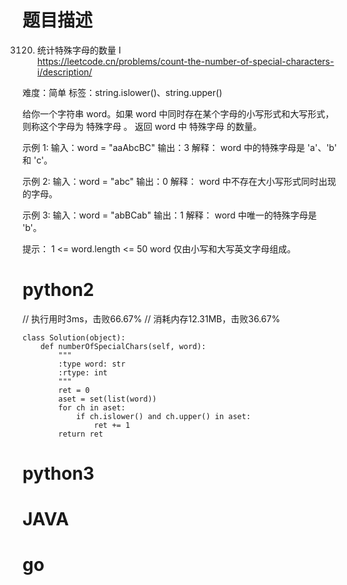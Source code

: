 # 题目描述

3120. 统计特殊字母的数量 I  
https://leetcode.cn/problems/count-the-number-of-special-characters-i/description/  

难度：简单
标签：string.islower()、string.upper()

给你一个字符串 word。如果 word 中同时存在某个字母的小写形式和大写形式，则称这个字母为 特殊字母 。
返回 word 中 特殊字母 的数量。

示例 1:
输入：word = "aaAbcBC"
输出：3
解释：
word 中的特殊字母是 'a'、'b' 和 'c'。

示例 2:
输入：word = "abc"
输出：0
解释：
word 中不存在大小写形式同时出现的字母。

示例 3:
输入：word = "abBCab"
输出：1
解释：
word 中唯一的特殊字母是 'b'。

提示：
1 <= word.length <= 50
word 仅由小写和大写英文字母组成。

# python2

// 执行用时3ms，击败66.67%
// 消耗内存12.31MB，击败36.67%
```
class Solution(object):
    def numberOfSpecialChars(self, word):
        """
        :type word: str
        :rtype: int
        """
        ret = 0
        aset = set(list(word))
        for ch in aset:
            if ch.islower() and ch.upper() in aset:
                ret += 1
        return ret
```

# python3 

# JAVA

# go
